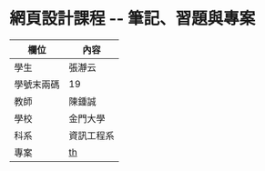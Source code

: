 # 網頁設計課程 -- 筆記、習題與專案

欄位 | 內容
-----|--------
學生 |  張瀞云
學號末兩碼 | 19
教師 | 陳鍾誠
學校 | 金門大學
科系 | 資訊工程系
專案 |[th](https://www.youtube.com/user/ccckmit/videos)
